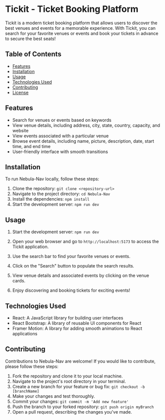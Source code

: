 # Tickit - Ticket Booking Platform



Tickit is a modern ticket booking platform that allows users to discover the best venues and events for a memorable experience. With Tickit, you can search for your favorite venues or events and book your tickets in advance to secure the best seats!

## Table of Contents

- [Features](#features)
- [Installation](#installation)
- [Usage](#usage)
- [Technologies Used](#technologies-used)
- [Contributing](#contributing)
- [License](#license)

## Features

- Search for venues or events based on keywords
- View venue details, including address, city, state, country, capacity, and website
- View events associated with a particular venue
- Browse event details, including name, picture, description, date, start time, and end time
- User-friendly interface with smooth transitions

## Installation

To run Nebula-Nav locally, follow these steps:

1. Clone the repository: `git clone <repository-url>`
2. Navigate to the project directory: `cd Nebula-Nav`
3. Install the dependencies: `npm install`
4. Start the development server: `npm run dev`


## Usage

1. Start the development server:
`npm run dev`
2. Open your web browser and go to `http://localhost:5173` to access the Tickit application.

3. Use the search bar to find your favorite venues or events.

4. Click on the "Search" button to populate the search results.

5. View venue details and associated events by clicking on the venue cards.

6. Enjoy discovering and booking tickets for exciting events!

## Technologies Used

- React: A JavaScript library for building user interfaces
- React Bootstrap: A library of reusable UI components for React
- Framer Motion: A library for adding smooth animations to React applications

## Contributing

Contributions to Nebula-Nav are welcome! If you would like to contribute, please follow these steps:

1. Fork the repository and clone it to your local machine.
2. Navigate to the project's root directory in your terminal.
3. Create a new branch for your feature or bug fix: `git checkout -b [branchName]`
4. Make your changes and test thoroughly.
5. Commit your changes: `git commit -m 'Add new feature'`
6. Push the branch to your forked repository: `git push origin myBranch`
7. Open a pull request, describing the changes you've made.
##
